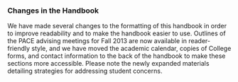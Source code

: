 ### Changes in the Handbook
We have made several changes to the formatting of this handbook in order to improve readability and to make the handbook easier to use. Outlines of the PACE advising meetings for Fall 2013 are now available in reader-friendly style, and we have moved the academic calendar, copies of College forms, and contact information to the back of the handbook to make these sections more accessible. Please note the newly expanded materials detailing strategies for addressing student concerns. 